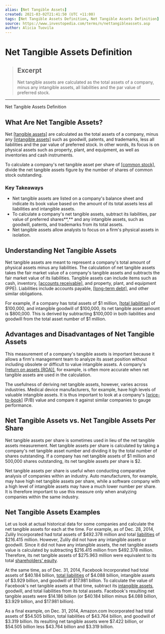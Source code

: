 ```yaml
---
alias: [Net Tangible Assets]
created: 2021-03-02T21:41:50 (UTC +11:00)
tags: [Net Tangible Assets Definition, Net Tangible Assets Definition]
source: https://www.investopedia.com/terms/n/nettangibleassets.asp
author: Alicia Tuovila
---
```


# Net Tangible Assets Definition

> ## Excerpt
> Net tangible assets are calculated as the total assets of a company, minus any intangible assets, all liabilities and the par value of preferred stock.

---

Net Tangible Assets Definition
## What Are Net Tangible Assets?

Net [[tangible assets]](https://www.investopedia.com/terms/t/tangibleasset.asp) are calculated as the total assets of a company, minus any [[intangible assets]](https://www.investopedia.com/terms/i/intangibleasset.asp) such as goodwill, patents, and trademarks, less all liabilities and the par value of preferred stock. In other words, its focus is on physical assets such as property, plant, and equipment, as well as inventories and cash instruments.

To calculate a company's net tangible asset per share of [[common stock]](https://www.investopedia.com/terms/c/commonstock.asp), divide the net tangible assets figure by the number of shares of common stock outstanding.

### Key Takeaways

-   Net tangible assets are listed on a company's balance sheet and indicate its book value based on the amount of its total assets less all liabilities and intangible assets.
-   To calculate a company's net tangible assets, subtract its liabilities, par value of preferred shares**,** and any intangible assets, such as goodwill, patents, and trademarks from its total assets.
-   Net tangible assets allow analysts to focus on a firm's physical assets in isolation.

## Understanding Net Tangible Assets

Net tangible assets are meant to represent a company's total amount of physical assets minus any liabilities. The calculation of net tangible assets takes the fair market value of a company's tangible assets and subtracts the fair market value of its liabilities. Tangible assets can include items such as cash, inventory, [[accounts receivable]](https://www.investopedia.com/terms/a/accountsreceivable.asp), and property, plant, and equipment (PPE). Liabilities include accounts payable, [[long-term debt]](https://www.investopedia.com/terms/l/longtermdebt.asp), and other similar obligations.

For example, if a company has total assets of $1 million, [[total liabilities]](https://www.investopedia.com/terms/t/total-liabilities.asp) of $100,000, and intangible goodwill of $100,000, its net tangible asset amount is $800,000. This is derived by subtracting $100,000 in both liabilities and goodwill from the total asset number of $1 million.

## Advantages and Disadvantages of Net Tangible Assets

This measurement of a company's tangible assets is important because it allows a firm's management team to analyze its asset position without including obsolete or difficult to value intangible assets. A company's [[return on assets (ROA)]](https://www.investopedia.com/terms/r/returnonassets.asp), for example, is often more accurate when net tangible assets are used in the calculation.

The usefulness of deriving net tangible assets, however, varies across industries. Medical device manufacturers, for example, have high levels of valuable intangible assets. It is thus important to look at a company's [[price-to-book]](https://www.investopedia.com/terms/p/price-to-bookratio.asp) (P/B) value and compare it against similar companies to gauge performance.

## Net Tangible Assets vs. Net Tangible Assets Per Share

Net tangible assets per share is sometimes used in lieu of the net tangible assets measurement. Net tangible assets per share is calculated by taking a company's net tangible asset number and dividing it by the total number of shares outstanding. If a company has net tangible assets of $1 million and 500,000 shares outstanding, its net tangible assets per share is $2.

Net tangible assets per share is useful when conducting comparative analysis of companies within an industry. Auto manufacturers, for example, may have high net tangible assets per share, while a software company with a high level of intangible assets may have a much lower number per share. It is therefore important to use this measure only when analyzing companies within the same industry.

## Net Tangible Assets Examples

Let us look at actual historical data for some companies and calculate the net tangible assets for each at the time. For example, as of Dec. 28, 2014, Zulily Incorporated had total assets of $492.378 million and total [liabilities](https://www.investopedia.com/terms/l/liability.asp) of $216.415 million. However, Zulily did not have any intangible assets or goodwill. Since it did not have any intangible assets, the net tangible assets value is calculated by subtracting $216.415 million from $492.378 million. Therefore, its net tangible assets of $275.963 million were equivalent to its total [shareholders' equity](https://www.investopedia.com/terms/s/shareholdersequity.asp).

At the same time, as of Dec. 31, 2014, Facebook Incorporated had total assets of $40.184 billion, [total liabilities](https://www.investopedia.com/terms/t/total-liabilities.asp) of $4.088 billion, intangible assets of $3.929 billion, and goodwill of $17.981 billion. To calculate the value of Facebook's net tangible assets at that time, subtract its [intangible assets](https://www.investopedia.com/terms/i/intangibleasset.asp), goodwill, and total liabilities from its total assets. Facebook's resulting net tangible assets were $14.186 billion (or $40.184 billion minus $4.088 billion, $3.929 billion, and $17.981 billion).

As a final example, on Dec. 31, 2014, Amazon.com Incorporated had total assets of $54.505 billion, total liabilities of $43.764 billion, and goodwill of $3.319 billion. Its resulting net tangible assets were $7.422 billion, or $54.505 billion less $43.764 billion and $3.319 billion.
